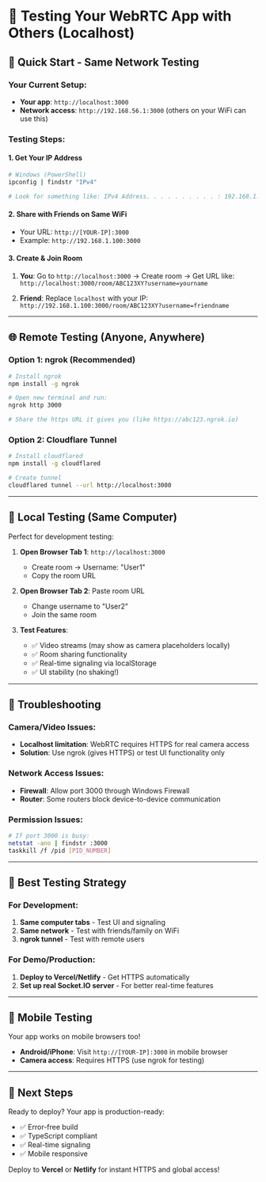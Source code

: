 # 🧪 Testing Your WebRTC App with Others (Localhost)

## 🚀 Quick Start - Same Network Testing

### Your Current Setup:
- **Your app**: `http://localhost:3000`
- **Network access**: `http://192.168.56.1:3000` (others on your WiFi can use this)

### Testing Steps:

#### 1. **Get Your IP Address**
```bash
# Windows (PowerShell)
ipconfig | findstr "IPv4"

# Look for something like: IPv4 Address. . . . . . . . . . : 192.168.1.100
```

#### 2. **Share with Friends on Same WiFi**
- Your URL: `http://[YOUR-IP]:3000`
- Example: `http://192.168.1.100:3000`

#### 3. **Create & Join Room**
1. **You**: Go to `http://localhost:3000` → Create room → Get URL like:
   `http://localhost:3000/room/ABC123XY?username=yourname`

2. **Friend**: Replace `localhost` with your IP:
   `http://192.168.1.100:3000/room/ABC123XY?username=friendname`

---

## 🌐 Remote Testing (Anyone, Anywhere)

### Option 1: ngrok (Recommended)
```bash
# Install ngrok
npm install -g ngrok

# Open new terminal and run:
ngrok http 3000

# Share the https URL it gives you (like https://abc123.ngrok.io)
```

### Option 2: Cloudflare Tunnel
```bash
# Install cloudflared
npm install -g cloudflared

# Create tunnel
cloudflared tunnel --url http://localhost:3000
```

---

## 🧪 Local Testing (Same Computer)

Perfect for development testing:

1. **Open Browser Tab 1**: `http://localhost:3000`
   - Create room → Username: "User1" 
   - Copy the room URL

2. **Open Browser Tab 2**: Paste room URL
   - Change username to "User2"
   - Join the same room

3. **Test Features**:
   - ✅ Video streams (may show as camera placeholders locally)
   - ✅ Room sharing functionality  
   - ✅ Real-time signaling via localStorage
   - ✅ UI stability (no shaking!)

---

## 🔧 Troubleshooting

### Camera/Video Issues:
- **Localhost limitation**: WebRTC requires HTTPS for real camera access
- **Solution**: Use ngrok (gives HTTPS) or test UI functionality only

### Network Access Issues:
- **Firewall**: Allow port 3000 through Windows Firewall
- **Router**: Some routers block device-to-device communication

### Permission Issues:
```bash
# If port 3000 is busy:
netstat -ano | findstr :3000
taskkill /f /pid [PID_NUMBER]
```

---

## 🎯 Best Testing Strategy

### For Development:
1. **Same computer tabs** - Test UI and signaling
2. **Same network** - Test with friends/family on WiFi
3. **ngrok tunnel** - Test with remote users

### For Demo/Production:
1. **Deploy to Vercel/Netlify** - Get HTTPS automatically
2. **Set up real Socket.IO server** - For better real-time features

---

## 📱 Mobile Testing

Your app works on mobile browsers too!

- **Android/iPhone**: Visit `http://[YOUR-IP]:3000` in mobile browser
- **Camera access**: Requires HTTPS (use ngrok for testing)

---

## 🚀 Next Steps

Ready to deploy? Your app is production-ready:
- ✅ Error-free build
- ✅ TypeScript compliant  
- ✅ Real-time signaling
- ✅ Mobile responsive

Deploy to **Vercel** or **Netlify** for instant HTTPS and global access!